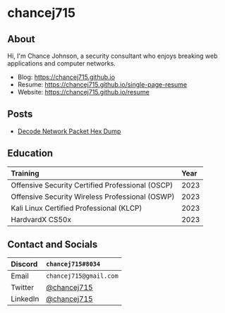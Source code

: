 # chancej715

## About
Hi, I'm Chance Johnson, a security consultant who enjoys breaking web applications and computer networks. 
- Blog: https://chancej715.github.io
- Resume: https://chancej715.github.io/single-page-resume
- Website: https://chancej715.github.io/resume

## Posts
- [Decode Network Packet Hex Dump](https://chancej715.github.io/2023/03/22/decode-network-packet-hex-dump.html)

## Education
| Training                                        | Year |
|:------------------------------------------------|:-----|
| Offensive Security Certified Professional (OSCP)| 2023 |
| Offensive Security Wireless Professional (OSWP) | 2023 |
| Kali Linux Certified Professional (KLCP)        | 2023 |
| HardvardX CS50x                                 | 2023 |

## Contact and Socials
|Discord    |`chancej715#8034`                                       |
|:----------|:-------------------------------------------------------|
| Email     |`chancej715@gmail.com`                                  |
| Twitter   | [@chancej715](https://twitter.com/chancej715)          |
| LinkedIn  | [@chancej715](https://www.linkedin.com/in/chancej715/) |
